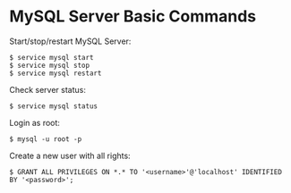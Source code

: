 # MySQL Server Basic Commands

Start/stop/restart MySQL Server:

```console
$ service mysql start
$ service mysql stop
$ service mysql restart
```

Check server status:

```console
$ service mysql status
```

Login as root:

```console
$ mysql -u root -p
```

Create a new user with all rights:

```console
$ GRANT ALL PRIVILEGES ON *.* TO '<username>'@'localhost' IDENTIFIED BY '<password>';
```
